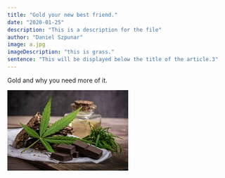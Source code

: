```yaml
---
title: "Gold your new best friend."
date: "2020-01-25"
description: "This is a description for the file"
author: "Daniel Szpunar"
image: a.jpg
imageDescription: "this is grass."
sentence: "This will be displayed below the title of the article.3"
---
```


Gold and why you need more of it.

![Grass](./grass.jpeg)